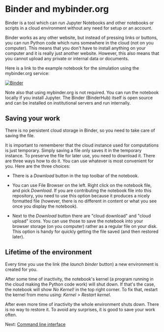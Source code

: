 # Binder and mybinder.org

Binder is a tool which can run Jupyter Notebooks and other notebooks
or scripts in a cloud environment without any need for setup or an
account.

Binder works as any other website, but instead of pressing
links or buttons, you can run Python code which runs somewhere in the
cloud (not on you computer). This means that you don't have to install
anything on your computer and it is really just another website.
However, this also means that you cannot upload any private or internal
data or documents.

Here is a link to the example notebook for the simulation using the
mybinder.org service:

[![Binder](https://mybinder.org/badge_logo.svg)](https://mybinder.org/v2/gh/ncsu-landscape-dynamics/popsborder/main?urlpath=lab/tree/examples/notebooks/basic_with_command_line.ipynb)

Note also that using mybinder.org is not required. You can run the
notebook locally if you install Jupyter. The Binder (BinderHub) itself
is open source and can be installed on institutional servers and run
internally.

## Saving your work

There is no persistent cloud storage in Binder, so you need to take care
of saving the file.

It is important to rememberer that the cloud instance used for
computations is just temporary.
Simply saving a file only saves it in the temporary instance.
To preserve the file for later use, you need to download it.
There are three ways how to do it. You can use whatever is most
convenient for you. Here are the three choices:

- There is a _Download_ button in the top toolbar of the notebook.

- You can use File Browser on the left. Right click on the notebook file,
  and pick _Download_. If you are contributing the notebook file into
  this repository, you need to use this option because it produces a
  nicely formatted file (however, there is no different in content or
  what you see once you display the notebook).

- Next to the _Download_ button there are "cloud download" and
  "cloud upload" icons. You can use those to save the notebook into your
  browser storage (on you computer) rather as a regular file on your disk.
  This option is handy for quickly getting the file saved (and then
  restored later).

## Lifetime of the environment

Every time you use the link (the _launch binder_ button) a new
environment is created for you.

After some time of inactivity, the notebook's kernel (a program running
in the cloud making the Python code work) will shut down. If that's the
case, the notebook will show _No Kernel!_ in the top right corner.
To fix that, restart the kernel from menu using:
_Kernel_ > _Restart kernel_.

After even more time of inactivity the whole environment shuts down.
There is no way to restore it. To avoid any surprises, it is good to
save your work often.

Next: [Command line interface](cli.md)
